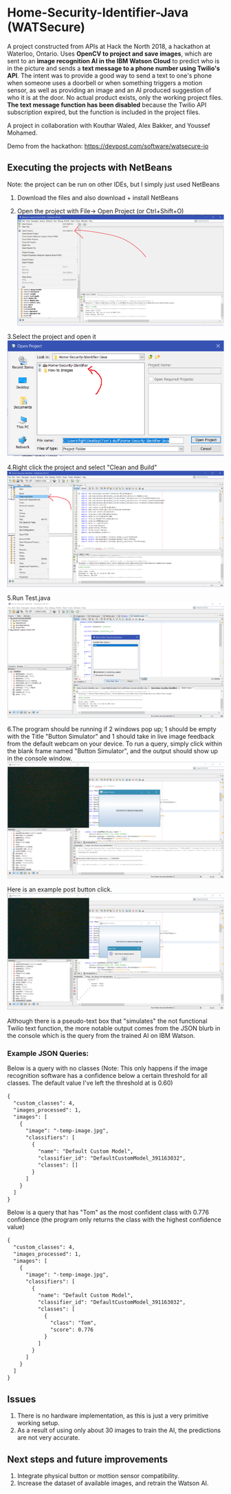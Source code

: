 # Home-Security-Identifier-Java (WATSecure)
A project constructed from APIs at Hack the North 2018, a hackathon at Waterloo, Ontario. Uses <b>OpenCV to project and save images</b>, which are sent to an <b>image recognition AI in the IBM Watson Cloud</b> to predict who is in the picture and sends a <b>text message to a phone number using Twilio's API</b>. The intent was to provide a good way to send a text to one's phone when someone uses a doorbell or when something triggers a motion sensor, as well as providing an image and an AI produced suggestion of who it is at the door. No actual product exists, only the working project files. <b>The text message function has been disabled</b> because the Twilio API subscription expired, but the function is included in the project files. 

A project in collaboration with Kouthar Waled, Alex Bakker, and Youssef Mohamed.

Demo from the hackathon: https://devpost.com/software/watsecure-io

## Executing the projects with NetBeans
Note: the project can be run on other IDEs, but I simply just used NetBeans

1. Download the files and also download + install NetBeans

2. Open the project with File-> Open Project (or Ctrl+Shift+O)
![alt text](https://github.com/tomzyzhu/Home-Security-Identifier-Java/blob/master/How%20to%20Images/1.png "Image 1")

3.Select the project and open it
![alt text](https://github.com/tomzyzhu/Home-Security-Identifier-Java/blob/master/How%20to%20Images/2.png "Image 2")

4.Right click the project and select "Clean and Build"
![alt text](https://github.com/tomzyzhu/Home-Security-Identifier-Java/blob/master/How%20to%20Images/3.png "Image 3")

5.Run Test.java 
![alt text](https://github.com/tomzyzhu/Home-Security-Identifier-Java/blob/master/How%20to%20Images/4.png "Image 4")

6.The program should be running if 2 windows pop up; 1 should be empty with the Title "Button Simulator" and 1 should take in live image feedback from the default webcam on your device. To run a query, simply click within the blank frame named "Button Simulator", and the output should show up in the console window.
![alt text](https://github.com/tomzyzhu/Home-Security-Identifier-Java/blob/master/How%20to%20Images/5.png "Image 5")

Here is an example post button click.
![alt text](https://github.com/tomzyzhu/Home-Security-Identifier-Java/blob/master/How%20to%20Images/6.PNG "Image 6")

Although there is a pseudo-text box that "simulates" the not functional Twilio text function, the more notable output comes from the JSON blurb in the console which is the query from the trained AI on IBM Watson.
### Example JSON Queries:
Below is a query with no classes (Note: This only happens if the image recognition software has a confidence below a certain threshold for all classes. The default value I've left the threshold at is 0.60)
```
{
  "custom_classes": 4,
  "images_processed": 1,
  "images": [
    {
      "image": "-temp-image.jpg",
      "classifiers": [
        {
          "name": "Default Custom Model",
          "classifier_id": "DefaultCustomModel_391163032",
          "classes": []              
        }
      ]
    }
  ]
}
```

Below is a query that has "Tom" as the most confident class with 0.776 confidence (the program only returns the class with the highest confidence value)

```
{
  "custom_classes": 4,
  "images_processed": 1,
  "images": [
    {
      "image": "-temp-image.jpg",
      "classifiers": [
        {
          "name": "Default Custom Model",
          "classifier_id": "DefaultCustomModel_391163032",
          "classes": [
            {
              "class": "Tom",    
              "score": 0.776     
            }
          ]
        }
      ]
    }
  ]
}
```
## Issues
1. There is no hardware implementation, as this is just a very primitive working setup.
2. As a result of using only about 30 images to train the AI, the predictions are not very accurate. 

## Next steps and future improvements
1. Integrate physical button or mottion sensor compatibility.
2. Increase the dataset of available images, and retrain the Watson AI.
